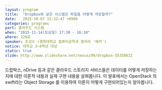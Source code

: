 ```yaml
---
layout: program
title:  "Dropbox와 같은 시스템은 파일을 어떻게 저장할까?"
date:   2015-10-07 15:32:47 +0900
categories: programs
part: 클라우드 시스템
when: "2015-11-14(토요일) 17:30 - 16:10"
where: 220호
speaker: 조성수 (경희대학교 컴퓨터공학과 동아리 '해커')
notice: 대학교 3~4학년 대상
static: true
slide: http://www.slideshare.net/nexusz99/dropbox-55358622
---
```

드랍박스, nDrive 등과 같은 클라우드 스토리지 서비스들은 데이터를 어떻게 저장하는지에 대한 이론적 내용과 실제 구현 내용을 살펴봅니다.
이 발표에서는 OpenStack 의 swift라는 Object Storage 를 이용하여 이론이 어떻게 구현되어있는지 알아봅니다.

